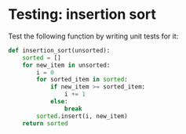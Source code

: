 # Testing: insertion sort

Test the following function by writing unit tests for it:

```py
def insertion_sort(unsorted):
    sorted = []
    for new_item in unsorted:
        i = 0
        for sorted_item in sorted:
            if new_item >= sorted_item:
                i += 1
            else:
                break
        sorted.insert(i, new_item)
    return sorted
```
